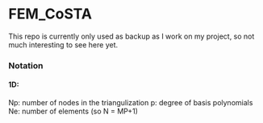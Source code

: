 # FEM_CoSTA

This repo is currently only used as backup as I work on my project, so not much interesting to see here yet.

### Notation
#### 1D:
Np: number of nodes in the triangulization
p: degree of basis polynomials
Ne: number of elements (so N = MP+1)
